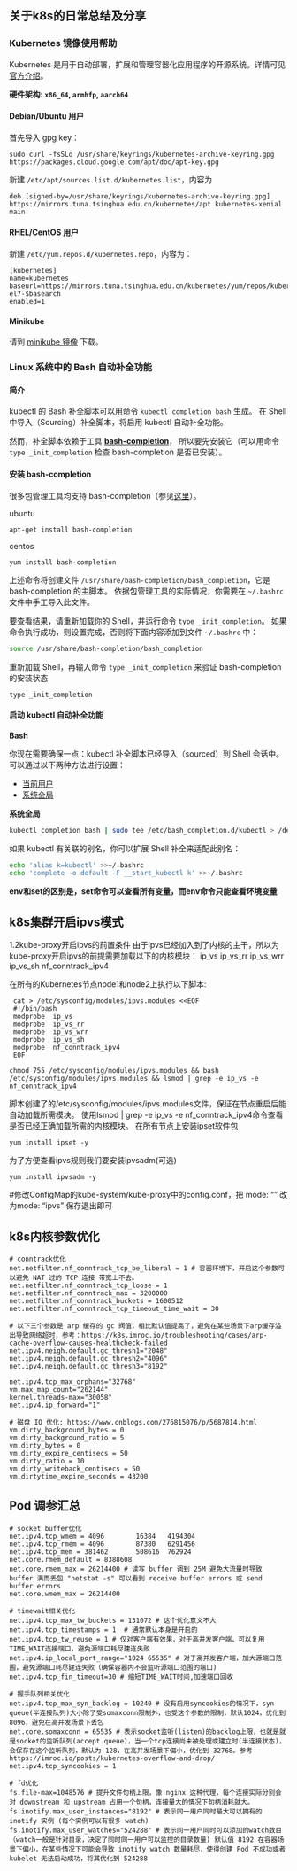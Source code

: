 ## 关于k8s的日常总结及分享

### Kubernetes 镜像使用帮助

Kubernetes 是用于自动部署，扩展和管理容器化应用程序的开源系统。详情可见 [官方介绍](https://kubernetes.io/zh/)。

**硬件架构: `x86_64`, `armhfp`, `aarch64`**

#### Debian/Ubuntu 用户

首先导入 gpg key：

```
sudo curl -fsSLo /usr/share/keyrings/kubernetes-archive-keyring.gpg https://packages.cloud.google.com/apt/doc/apt-key.gpg
```

新建 `/etc/apt/sources.list.d/kubernetes.list`，内容为

```
deb [signed-by=/usr/share/keyrings/kubernetes-archive-keyring.gpg] https://mirrors.tuna.tsinghua.edu.cn/kubernetes/apt kubernetes-xenial main
```

#### RHEL/CentOS 用户

新建 `/etc/yum.repos.d/kubernetes.repo`，内容为：

```
[kubernetes]
name=kubernetes
baseurl=https://mirrors.tuna.tsinghua.edu.cn/kubernetes/yum/repos/kubernetes-el7-$basearch
enabled=1
```

#### Minikube

请到 [minikube 镜像](https://mirrors.tuna.tsinghua.edu.cn/github-release/kubernetes/minikube/LatestRelease/) 下载。

### Linux 系统中的 Bash 自动补全功能

#### 简介

kubectl 的 Bash 补全脚本可以用命令 `kubectl completion bash` 生成。 在 Shell 中导入（Sourcing）补全脚本，将启用 kubectl 自动补全功能。

然而，补全脚本依赖于工具 [**bash-completion**](https://github.com/scop/bash-completion)， 所以要先安装它（可以用命令 `type _init_completion` 检查 bash-completion 是否已安装）。

#### 安装 bash-completion

很多包管理工具均支持 bash-completion（参见[这里](https://github.com/scop/bash-completion#installation)）。 

ubuntu

```
apt-get install bash-completion
```

centos

```
yum install bash-completion
```

上述命令将创建文件 `/usr/share/bash-completion/bash_completion`，它是 bash-completion 的主脚本。 依据包管理工具的实际情况，你需要在 `~/.bashrc` 文件中手工导入此文件。

要查看结果，请重新加载你的 Shell，并运行命令 `type _init_completion`。 如果命令执行成功，则设置完成，否则将下面内容添加到文件 `~/.bashrc` 中：

```bash
source /usr/share/bash-completion/bash_completion
```

重新加载 Shell，再输入命令 `type _init_completion` 来验证 bash-completion 的安装状态

```
type _init_completion
```

#### 启动 kubectl 自动补全功能[ ](https://kubernetes.io/zh-cn/docs/tasks/tools/included/optional-kubectl-configs-bash-linux/#enable-kubectl-autocompletion)

**Bash**

你现在需要确保一点：kubectl 补全脚本已经导入（sourced）到 Shell 会话中。 可以通过以下两种方法进行设置：

- [当前用户](https://kubernetes.io/zh-cn/docs/tasks/tools/included/optional-kubectl-configs-bash-linux/#kubectl-bash-autocompletion-0)
- [系统全局](https://kubernetes.io/zh-cn/docs/tasks/tools/included/optional-kubectl-configs-bash-linux/#kubectl-bash-autocompletion-1)

**系统全局**

```bash
kubectl completion bash | sudo tee /etc/bash_completion.d/kubectl > /dev/null
```

如果 kubectl 有关联的别名，你可以扩展 Shell 补全来适配此别名：

```bash
echo 'alias k=kubectl' >>~/.bashrc
echo 'complete -o default -F __start_kubectl k' >>~/.bashrc
```

**env和set的区别是，set命令可以查看所有变量，而env命令只能查看环境变量**
## k8s集群开启ipvs模式
1.2kube-proxy开启ipvs的前置条件
 由于ipvs已经加入到了内核的主干，所以为kube-proxy开启ipvs的前提需要加载以下的内核模块：
 ip_vs
 ip_vs_rr
 ip_vs_wrr
 ip_vs_sh
 nf_conntrack_ipv4

在所有的Kubernetes节点node1和node2上执行以下脚本:
```
 cat > /etc/sysconfig/modules/ipvs.modules <<EOF
 #!/bin/bash
 modprobe  ip_vs
 modprobe  ip_vs_rr
 modprobe  ip_vs_wrr
 modprobe  ip_vs_sh
 modprobe  nf_conntrack_ipv4
 EOF
 ```
 ```
 chmod 755 /etc/sysconfig/modules/ipvs.modules && bash /etc/sysconfig/modules/ipvs.modules && lsmod | grep -e ip_vs -e nf_conntrack_ipv4
 ```
 脚本创建了的/etc/sysconfig/modules/ipvs.modules文件，保证在节点重启后能自动加载所需模块。 使用lsmod | grep -e ip_vs -e nf_conntrack_ipv4命令查看是否已经正确加载所需的内核模块。
 在所有节点上安装ipset软件包
 ```
 yum install ipset -y
 ```
 为了方便查看ipvs规则我们要安装ipvsadm(可选)
 ```
 yum install ipvsadm -y
 ```
#修改ConfigMap的kube-system/kube-proxy中的config.conf，把 mode: “” 改为mode: “ipvs” 保存退出即可

## k8s内核参数优化
```
# conntrack优化
net.netfilter.nf_conntrack_tcp_be_liberal = 1 # 容器环境下，开启这个参数可以避免 NAT 过的 TCP 连接 带宽上不去。
net.netfilter.nf_conntrack_tcp_loose = 1 
net.netfilter.nf_conntrack_max = 3200000
net.netfilter.nf_conntrack_buckets = 1600512
net.netfilter.nf_conntrack_tcp_timeout_time_wait = 30

# 以下三个参数是 arp 缓存的 gc 阀值，相比默认值提高了，避免在某些场景下arp缓存溢出导致网络超时，参考：https://k8s.imroc.io/troubleshooting/cases/arp-cache-overflow-causes-healthcheck-failed
net.ipv4.neigh.default.gc_thresh1="2048"
net.ipv4.neigh.default.gc_thresh2="4096"
net.ipv4.neigh.default.gc_thresh3="8192"

net.ipv4.tcp_max_orphans="32768"
vm.max_map_count="262144"
kernel.threads-max="30058"
net.ipv4.ip_forward="1"

# 磁盘 IO 优化: https://www.cnblogs.com/276815076/p/5687814.html
vm.dirty_background_bytes = 0
vm.dirty_background_ratio = 5
vm.dirty_bytes = 0
vm.dirty_expire_centisecs = 50
vm.dirty_ratio = 10
vm.dirty_writeback_centisecs = 50
vm.dirtytime_expire_seconds = 43200

```

## Pod 调参汇总
```
# socket buffer优化
net.ipv4.tcp_wmem = 4096        16384   4194304
net.ipv4.tcp_rmem = 4096        87380   6291456
net.ipv4.tcp_mem = 381462       508616  762924
net.core.rmem_default = 8388608
net.core.rmem_max = 26214400 # 读写 buffer 调到 25M 避免大流量时导致 buffer 满而丢包 "netstat -s" 可以看到 receive buffer errors 或 send buffer errors
net.core.wmem_max = 26214400
 
# timewait相关优化
net.ipv4.tcp_max_tw_buckets = 131072 # 这个优化意义不大
net.ipv4.tcp_timestamps = 1  # 通常默认本身是开启的
net.ipv4.tcp_tw_reuse = 1 # 仅对客户端有效果，对于高并发客户端，可以复用TIME_WAIT连接端口，避免源端口耗尽建连失败
net.ipv4.ip_local_port_range="1024 65535" # 对于高并发客户端，加大源端口范围，避免源端口耗尽建连失败（确保容器内不会监听源端口范围的端口)
net.ipv4.tcp_fin_timeout=30 # 缩短TIME_WAIT时间,加速端口回收
 
# 握手队列相关优化
net.ipv4.tcp_max_syn_backlog = 10240 # 没有启用syncookies的情况下，syn queue(半连接队列)大小除了受somaxconn限制外，也受这个参数的限制，默认1024，优化到8096，避免在高并发场景下丢包
net.core.somaxconn = 65535 # 表示socket监听(listen)的backlog上限，也就是就是socket的监听队列(accept queue)，当一个tcp连接尚未被处理或建立时(半连接状态)，会保存在这个监听队列，默认为 128，在高并发场景下偏小，优化到 32768。参考 https://imroc.io/posts/kubernetes-overflow-and-drop/
net.ipv4.tcp_syncookies = 1

# fd优化
fs.file-max=1048576 # 提升文件句柄上限，像 nginx 这种代理，每个连接实际分别会对 downstream 和 upstream 占用一个句柄，连接量大的情况下句柄消耗就大。
fs.inotify.max_user_instances="8192" # 表示同一用户同时最大可以拥有的 inotify 实例 (每个实例可以有很多 watch)
fs.inotify.max_user_watches="524288" # 表示同一用户同时可以添加的watch数目（watch一般是针对目录，决定了同时同一用户可以监控的目录数量) 默认值 8192 在容器场景下偏小，在某些情况下可能会导致 inotify watch 数量耗尽，使得创建 Pod 不成功或者 kubelet 无法启动成功，将其优化到 524288

```